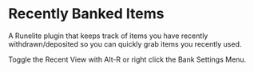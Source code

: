 # Recently Banked Items
A Runelite plugin that keeps track of items you have recently withdrawn/deposited so you can quickly grab items you recently used.

Toggle the Recent View with Alt-R or right click the Bank Settings Menu.